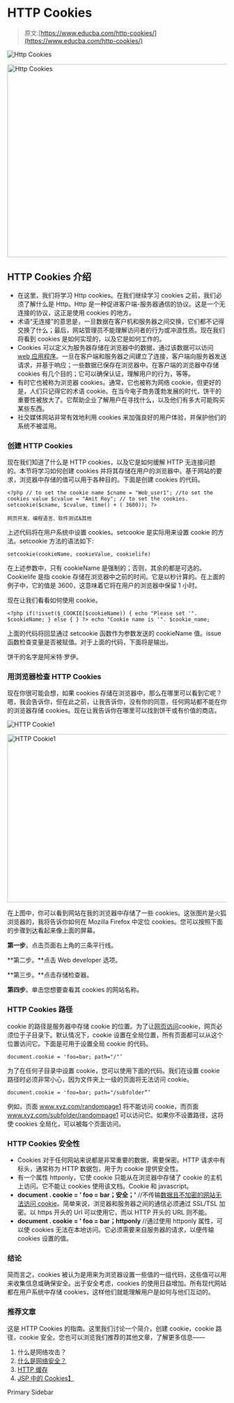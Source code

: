 # HTTP Cookies

> 原文:[https://www.educba.com/http-cookies/](https://www.educba.com/http-cookies/)

![Http Cookies](../Images/b1340befa8e17cc7d34465a45c7e8366.png)

<noscript><img class="alignnone size-full wp-image-203201" src="../Images/b1340befa8e17cc7d34465a45c7e8366.png" alt="Http Cookies" width="900" height="443" data-original-src="https://cdn.educba.com/academy/wp-content/uploads/2019/07/Http-Cookies.png"/></noscript>

## HTTP Cookies 介绍

*   在这里，我们将学习 Http cookies。在我们继续学习 cookies 之前，我们必须了解什么是 Http。Http 是一种促进客户端-服务器通信的协议。这是一个无连接的协议，这正是使用 cookies 的地方。
*   术语“无连接”的意思是，一旦数据在客户机和服务器之间交换，它们都不记得交换了什么；最后，网站管理员不能理解访问者的行为或冲浪性质。现在我们将看到 cookies 是如何实现的，以及它是如何工作的。
*   Cookies 可以定义为服务器存储在浏览器中的数据，通过该数据可以访问 [web 应用程序](https://www.educba.com/what-is-web-application/)。一旦在客户端和服务器之间建立了连接，客户端向服务器发送请求，并基于响应；一些数据已保存在浏览器中。在客户端的浏览器中存储 cookies 有几个目的；它可以确保认证，理解用户的行为，等等。
*   有时它也被称为浏览器 cookies。通常，它也被称为网络 cookie，但更好的是，人们只记得它的术语 cookie。在当今电子商务蓬勃发展的时代，饼干的重要性被放大了。它帮助企业了解用户在寻找什么，以及他们有多大可能购买某些东西。
*   社交媒体网站非常有效地利用 cookies 来加强良好的用户体验，并保护他们的系统不被滥用。

### 创建 HTTP Cookies

现在我们知道了什么是 HTTP cookies，以及它是如何缓解 HTTP 无连接问题的。本节将学习如何创建 cookies 并将其存储在用户的浏览器中。基于网站的要求，浏览器中存储的值可以用于各种目的。下面是创建 cookies 的代码。

`<?php
// to set the cookie name
$cname = "Web_user1";
//to set the cookies value
$cvalue = "Amit Roy";
// to set the cookies.
setcookie($cname, $cvalue, time() + ( 3600));
?>`

<small>网页开发、编程语言、软件测试&其他</small>

上述代码将在用户系统中设置 cookies。setcookie 是实际用来设置 cookie 的方法。setcookie 方法的语法如下:

`setcookie(cookieName, cookieValue, cookielife)`

在上述参数中，只有 cookieName 是强制的；否则，其余的都是可选的。Cookielife 是指 cookie 存储在浏览器中之前的时间。它是以秒计算的。在上面的例子中，它的值是 3600，这意味着它将在用户的浏览器中保留 1 小时。

现在让我们看看如何使用 cookie。

`<?php if(!isset($_COOKIE[$cookieName)) {
echo "Please set '". $cookieName;
}
else
{
}
?>
echo "Cookie name is '". $cookie_name;`

上面的代码将回显通过 setcookie 函数作为参数发送的 cookieName 值。issue 函数检查变量是否被赋值。对于上面的代码，下面将是输出。

饼干的名字是阿米特·罗伊。

### 用浏览器检查 HTTP Cookies

现在你很可能会想，如果 cookies 存储在浏览器中，那么在哪里可以看到它呢？嗯，我会告诉你，但在此之前，让我告诉你，没有你的同意，任何网站都不能在你的浏览器存储 cookies。现在让我告诉你在哪里可以找到饼干或有价值的商店。

![HTTP Cookie1](../Images/91d8017db0bb294d7bcb5bdd911cc5c6.png)

<noscript><img class="alignnone wp-image-184353 size-full" src="../Images/91d8017db0bb294d7bcb5bdd911cc5c6.png" alt="HTTP Cookie1" width="752" height="386" srcset="https://cdn.educba.com/academy/wp-content/uploads/2019/06/HTTP-Cookie1.png 752w, https://cdn.educba.com/academy/wp-content/uploads/2019/06/HTTP-Cookie1-300x154.png 300w" sizes="(max-width: 752px) 100vw, 752px" data-original-src="https://cdn.educba.com/academy/wp-content/uploads/2019/06/HTTP-Cookie1.png"/></noscript>

在上图中，你可以看到网站在我的浏览器中存储了一些 cookies。这张图片是火狐浏览器的，我将告诉你如何在 Mozilla Firefox 中定位 cookies。您可以按照下面的步骤到达看起来像上面的屏幕。

**第一步**。点击页面右上角的三条平行线。

**第二步。**点击 Web developer 选项。

**第三步。**点击存储检查器。

**第四步**。单击您想要查看其 cookies 的网站名称。

### HTTP Cookies 路径

cookie 的路径是服务器中存储 cookie 的位置。为了让[网页访问](https://www.educba.com/web-page-design-layout/)cookie，网页必须位于子目录下。默认情况下，cookie 设置在全局位置，所有页面都可以从这个位置访问它。下面是可用于设置全局 cookie 的代码。

`document.cookie = 'foo=bar; path="/"’`

为了在任何子目录中设置 cookie，您可以使用下面的代码。我们在设置 cookie 路径时必须非常小心，因为文件夹上一级的页面将无法访问 cookie。

`document.cookie = 'foo=bar; path="/subfolder”’`

例如，页面 www.xyz.com/randompage1 将不能访问 cookie，而页面 www.xyz.com/subfolder/randompage1 可以访问它。如果你不设置路径，这将使 cookies 全局化，可以被每个页面访问。

### HTTP Cookies 安全性

*   Cookies 对于任何网站来说都是非常重要的数据，需要保密。HTTP 请求中有标头，通常称为 HTTP 数据包，用于为 cookie 提供安全性。
*   有一个属性 httponly，它使 cookie 只能从在浏览器中存储了 cookie 的主机上访问。它不能让 cookies 使用该文档。Cookie 和 javascript。
*   **document . cookie = ' foo = bar；安全；'** //不传输[数据且不加密的网站无法访问 cookie](https://www.educba.com/what-is-encryption/)。简单来说，浏览器和服务器之间的通信必须通过 SSL/TSL 加密。以 https 开头的 Url 可以使用它，而以 HTTP 开头的 URL 则不能。
*   **document . cookie = ' foo = bar；httponly** //通过使用 httponly 属性，可以使 cookies 无法在本地访问。它必须需要来自服务器的请求，以便传输 cookies 设置的值。

### 结论

简而言之，cookies 被认为是用来为浏览器设置一些值的一组代码，这些值可以用来收集信息或确保安全。出于安全考虑，cookies 的使用日益增加。所有现代网站都在用户系统中存储 cookies，这样他们就能理解用户是如何与他们互动的。

### 推荐文章

这是 HTTP Cookies 的指南。这里我们讨论一个简介，创建 cookie，cookie 路径，cookie 安全。您也可以浏览我们推荐的其他文章，了解更多信息——

1.  什么是网络攻击？
2.  [什么是网络安全？](https://www.educba.com/what-is-cyber-security/)
3.  [HTTP 缓存](https://www.educba.com/http-caching/)
4.  [JSP 中的 Cookies】](https://www.educba.com/cookies-in-jsp/)

<footer class="entry-footer">

<aside class="sidebar sidebar-primary widget-area" role="complementary" aria-label="Primary Sidebar">Primary Sidebar</aside>

</footer>